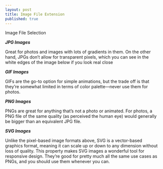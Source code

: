 ```yaml
---
layout: post
title: Image File Extension
published: true
---
```


Image File Selection  

***JPG Images***

Great for photos and images with lots of gradients in them. On the other hand, JPGs don’t allow for transparent pixels, which you can see in the white edges of the image below if you look real close

***GIF Images***

GIFs are the go-to option for simple animations, but the trade off is that they’re somewhat limited in terms of color palette—never use them for photos. 

***PNG Images***

PNGs are great for anything that’s not a photo or animated. For photos, a PNG file of the same quality (as perceived the human eye) would generally be bigger than an equivalent JPG file.

***SVG Images***

Unlike the pixel-based image formats above, SVG is a vector-based graphics format, meaning it can scale up or down to any dimension without loss of quality. This property makes SVG images a wonderful tool for responsive design. They’re good for pretty much all the same use cases as PNGs, and you should use them whenever you can.
